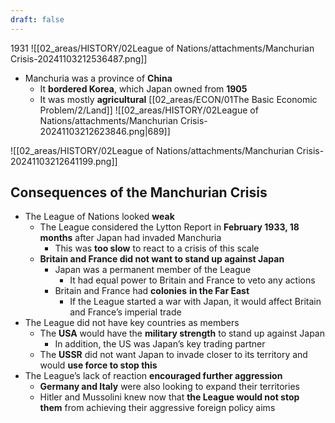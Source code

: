 ```yaml
---
draft: false
---
```

1931
![[02_areas/HISTORY/02League of Nations/attachments/Manchurian Crisis-20241103212536487.png]]

- Manchuria was a province of **China**
    - It **bordered Korea**, which Japan owned from **1905**
    - It was mostly **agricultural** [[02_areas/ECON/01The Basic Economic Problem/2/Land]]
![[02_areas/HISTORY/02League of Nations/attachments/Manchurian Crisis-20241103212623846.png|689]]

![[02_areas/HISTORY/02League of Nations/attachments/Manchurian Crisis-20241103212641199.png]]




## Consequences of the Manchurian Crisis
- The League of Nations looked **weak**
    - The League considered the Lytton Report in **February 1933, 18 months** after Japan had invaded Manchuria
        - This was **too slow** to react to a crisis of this scale
    - **Britain and France did not want to stand up against Japan**
        - Japan was a permanent member of the League
            - It had equal power to Britain and France to veto any actions
        - Britain and France had **colonies** **in the Far East**
            - If the League started a war with Japan, it would affect Britain and France’s imperial trade
- The League did not have key countries as members
    - The **USA** would have the **military strength** to stand up against Japan
        - In addition, the US was Japan’s key trading partner
    - The **USSR** did not want Japan to invade closer to its territory and would **use force to stop this**
- The League’s lack of reaction **encouraged further aggression**
    - **Germany and Italy** were also looking to expand their territories
    - Hitler and Mussolini knew now that **the League would not stop them** from achieving their aggressive foreign policy aims



